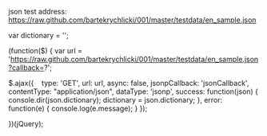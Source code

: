 json test address:
    https://raw.github.com/bartekrychlicki/001/master/testdata/en_sample.json

var dictionary = '';

(function($) {
var url = 'https://raw.github.com/bartekrychlicki/001/master/testdata/en_sample.json?callback=?';

$.ajax({
   type: 'GET',
    url: url,
    async: false,
    jsonpCallback: 'jsonCallback',
    contentType: "application/json",
    dataType: 'jsonp',
    success: function(json) {
        console.dir(json.dictionary);
        dictionary = json.dictionary;
    },
    error: function(e) {
        console.log(e.message);
    }
});

})(jQuery);
